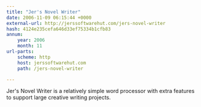 ```yaml
---
title: "Jer's Novel Writer"
date: 2006-11-09 06:15:44 +0000
external-url: http://jerssoftwarehut.com/jers-novel-writer
hash: 4124e235cefa646d33ef75334b1cfb83
annum:
    year: 2006
    month: 11
url-parts:
    scheme: http
    host: jerssoftwarehut.com
    path: /jers-novel-writer

---
```


Jer's Novel Writer is a relatively simple word processor with extra features to support large creative writing projects.
